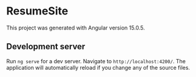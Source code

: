 # ResumeSite

This project was generated with Angular version 15.0.5.

## Development server

Run `ng serve` for a dev server. Navigate to `http://localhost:4200/`. The application will automatically reload if you change any of the source files.